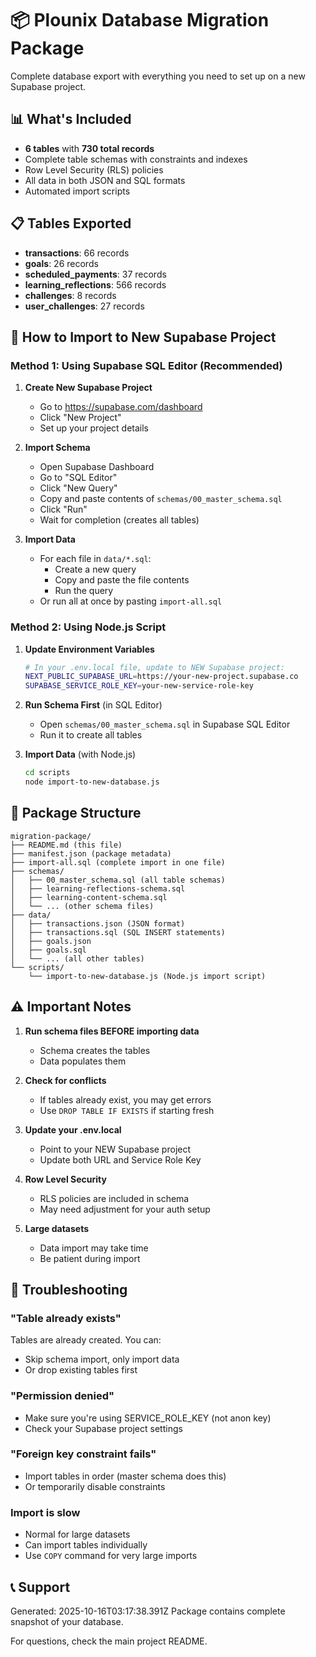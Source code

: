 # 📦 Plounix Database Migration Package

Complete database export with everything you need to set up on a new Supabase project.

## 📊 What's Included

- **6 tables** with **730 total records**
- Complete table schemas with constraints and indexes
- Row Level Security (RLS) policies
- All data in both JSON and SQL formats
- Automated import scripts

## 📋 Tables Exported

- **transactions**: 66 records
- **goals**: 26 records
- **scheduled_payments**: 37 records
- **learning_reflections**: 566 records
- **challenges**: 8 records
- **user_challenges**: 27 records

## 🚀 How to Import to New Supabase Project

### Method 1: Using Supabase SQL Editor (Recommended)

1. **Create New Supabase Project**
   - Go to https://supabase.com/dashboard
   - Click "New Project"
   - Set up your project details

2. **Import Schema**
   - Open Supabase Dashboard
   - Go to "SQL Editor"
   - Click "New Query"
   - Copy and paste contents of `schemas/00_master_schema.sql`
   - Click "Run"
   - Wait for completion (creates all tables)

3. **Import Data**
   - For each file in `data/*.sql`:
     - Create a new query
     - Copy and paste the file contents
     - Run the query
   - Or run all at once by pasting `import-all.sql`

### Method 2: Using Node.js Script

1. **Update Environment Variables**
   ```bash
   # In your .env.local file, update to NEW Supabase project:
   NEXT_PUBLIC_SUPABASE_URL=https://your-new-project.supabase.co
   SUPABASE_SERVICE_ROLE_KEY=your-new-service-role-key
   ```

2. **Run Schema First** (in SQL Editor)
   - Open `schemas/00_master_schema.sql` in Supabase SQL Editor
   - Run it to create all tables

3. **Import Data** (with Node.js)
   ```bash
   cd scripts
   node import-to-new-database.js
   ```

## 📁 Package Structure

```
migration-package/
├── README.md (this file)
├── manifest.json (package metadata)
├── import-all.sql (complete import in one file)
├── schemas/
│   ├── 00_master_schema.sql (all table schemas)
│   ├── learning-reflections-schema.sql
│   ├── learning-content-schema.sql
│   └── ... (other schema files)
├── data/
│   ├── transactions.json (JSON format)
│   ├── transactions.sql (SQL INSERT statements)
│   ├── goals.json
│   ├── goals.sql
│   └── ... (all other tables)
└── scripts/
    └── import-to-new-database.js (Node.js import script)
```

## ⚠️ Important Notes

1. **Run schema files BEFORE importing data**
   - Schema creates the tables
   - Data populates them

2. **Check for conflicts**
   - If tables already exist, you may get errors
   - Use `DROP TABLE IF EXISTS` if starting fresh

3. **Update your .env.local**
   - Point to your NEW Supabase project
   - Update both URL and Service Role Key

4. **Row Level Security**
   - RLS policies are included in schema
   - May need adjustment for your auth setup

5. **Large datasets**
   - Data import may take time
   - Be patient during import

## 🔧 Troubleshooting

### "Table already exists"
Tables are already created. You can:
- Skip schema import, only import data
- Or drop existing tables first

### "Permission denied"
- Make sure you're using SERVICE_ROLE_KEY (not anon key)
- Check your Supabase project settings

### "Foreign key constraint fails"
- Import tables in order (master schema does this)
- Or temporarily disable constraints

### Import is slow
- Normal for large datasets
- Can import tables individually
- Use `COPY` command for very large imports

## 📞 Support

Generated: 2025-10-16T03:17:38.391Z
Package contains complete snapshot of your database.

For questions, check the main project README.
